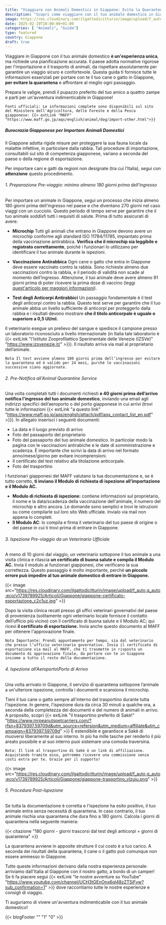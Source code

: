 ```yaml
---
title: "Viaggiare con Animali Domestici in Giappone: Evita la Quarantena con le Normative, Trasporti e Sistemazioni Pet-Friendly"
description: "Scopri come viaggiare con il tuo animale domestico in Giappone evitando la quarantena. Leggi la nostra guida completa su normative, trasporti pet-friendly e sistemazioni che accolgono animali."
image: https://res.cloudinary.com/ilgattodicitturin/image/upload/f_auto,q_auto:eco/v1739789765/Articoli/Giappone/giappone-quarantena_mau6pb.jpg
date: 2025-02-10T10:00:00+01:00
categories: [ "Animali", "Guida"]
type: featured
country: Giappone
draft: true
---
```


Viaggiare in Giappone con il tuo animale domestico **è un'esperienza unica**, ma richiede una pianificazione accurata. Il paese adotta normative rigorose per l'importazione e il trasporto di animali, da rispettare assolutamente per garantire un viaggio sicuro e confortevole. 
Questa guida ti fornisce tutte le informazioni essenziali per portare con te il tuo cane o gatto in Giappone, **per evitare la quarantena** e affrontare al meglio ogni passaggio. 

Prepara le valigie, prendi il pupazzo preferito del tuo amico a quattro zampe e parti per un'avventura indimenticabile in Giappone!

`Fonti ufficiali: Le informazioni complete sono disponibili sul sito del Ministero dell'Agricoltura, delle Foreste e della Pesca giapponese: {{< extLink "MAFF" "https://www.maff.go.jp/aqs/english/animal/dog/import-other.html">}}` 

##### Burocrazia Giapponese per Importare Animali Domestici
Il Giappone adotta rigide misure per proteggere la sua fauna locale da malattie infettive, in particolare dalla rabbia. 
Tali procedure di importazione, consultabili sul sito di competenza giapponese, variano a seconda del paese o della regione di esportazione. 
 
Per importare cani e gatti da regioni non designate (tra cui l’Italia), segui con **attenzione** questo procedimento.

###### 1. Preparazione Pre-viaggio: minimo almeno 180 giorni prima dell’ingresso

Per importare un animale in Giappone, segui un processo che inizia almeno 180 giorni prima dell'ingresso nel paese e che diventano 270 giorni nel caso viaggi con un cucciolo. Questo periodo di tempo serve per garantire che il tuo animale soddisfi tutti i requisiti di salute. Prima di tutto assicurati di avere:

* **Microchip**
Tutti gli animali che entrano in Giappone devono avere un microchip conforme agli standard ISO 11784/11785, impiantato prima della vaccinazione antirabbica. **Verifica che il microchip sia leggibile e registrato correttamente**, poiché i funzionari lo utilizzano per identificare il tuo animale durante le ispezioni.

* **Vaccinazione Antirabbica**
Ogni cane o gatto che entra in Giappone deve essere vaccinato contro la rabbia. Sono richieste almeno due vaccinazioni contro la rabbia, e il periodo di validità non scade al momento dell’ingresso. Attenzione, il tuo animale deve avere almeno 91 giorni prima di poter ricevere la prima dose di vaccino (leggi [quest'articolo per maggiori informazioni](/blog/viaggiare-con-cane-e-gatto-tutto-quello-che-devi-sapere.md)).

* **Test degli Anticorpi Antirabbici**
Un passaggio fondamentale è il test degli anticorpi contro la rabbia. Questo test serve per garantire che il tuo animale abbia un livello sufficiente di anticorpi per proteggerlo dalla rabbia e i risultati devono mostrare **che il titolo anticorpale è uguale o superiore a 0,5 UI/ml.**

Il veterinario esegue un prelievo del sangue e spedisce il campione presso un laboratorio riconosciuto a livello internazionale (in Italia tale laboratorio è {{< extLink "l'Istituto Zooprofilattico Sperimentale delle Venezie (IZSVe)" "https://www.izsvenezie.it/" >}}). Il risultato arriva via mail al proprietario dell’animale. 

`Nota Il test avviene almeno 180 giorni prima dell’ingresso per evitare la quarantena ed è valido per 24 mesi, purché le vaccinazioni successive siano aggiornate.`

###### 2. Pre-Notifica all'Animal Quarantine Service

Una volta completati tutti i documenti richiesti **e 40 giorni prima dell’arrivo notifica l'ingresso del tuo animale domestico**, inviando una email agli indirizzi specifici dell’aeroporto o del porto giapponese in cui arrivi (trovi tutte le informazioni {{< extLink "a questo link" "https://www.maff.go.jp/aqs/english/attach/pdf/aqs_contact_list_en.pdf" >}}).
In allegato inserisci i seguenti documenti:

* La data e il luogo previsto di arrivo
* Foto del passaporto del proprietario
* Foto del passaporto del tuo animale domestico. In particolar modo la pagina con le vaccinazioni antirabiche e le date di somministrazione e scadenza. È importante che scrivi la data di arrivo nel formato anno/mese/giorno per evitare incomprensioni.
* Il certificato del test relativo alla titolazione anticorpale.
* Foto del trasportino

I funzionari giapponesi del MAFF valutano la tua documentazione e, se è tutto corretto, **ti inviano il Modulo di richiesta di ispezione all’importazione e il Modulo AC.** 

- **Modulo di richiesta di ispezione:** contiene informazioni sul proprietario, il nome e la data/scadenza della vaccinazione dell'animale, il numero del microchip e altro ancora. Le domande sono semplici e trovi le istruzioni su come compilarle sul loro sito Web ufficiale. Invialo via mail non appena lo completi. 
- **Il Modulo AC**: lo compila e firma il veterinario del tuo paese di origine o del paese in cui ti trovi prima di entrare in Giappone.

###### 3. Ispezione Pre-viaggio da un Veterinario Ufficiale

A meno di 10 giorni dal viaggio, un veterinario sottopone il tuo animale a una visita clinica e rilascia **un certificato di buona salute e compila il Modulo AC.**
Invia il modulo ai funzionari giapponesi, che verificano la sua correttezza. Questo passaggio è molto importante, perché **un piccolo errore può impedire al tuo animale domestico di entrare in Giappone.**

{{< image src="https://res.cloudinary.com/ilgattodicitturin/image/upload/f_auto,q_auto:eco/v1739789925/Articoli/Giappone/giappone-certificato-esportazione_c2c1uz.jpg" >}}

Dopo la visita clinica recati presso gli uffici veterinari governativi del paese di provenienza (solitamente ogni veterinario locale fornisce il contatto dell’ufficio più vicino) con il certificato di buona salute e il Modulo AC; qui ricevi **il certificato di esportazione.** Invia anche questo documento al MAFF per ottenere l'approvazione finale.

`Nota Importante: Prendi appuntamento per tempo, sia dal veterinario che presso l’ufficio veterinario governativo.
Invia il certificato di esportazione via mail al MAFF, che ti trasmette in risposta un documento di approvazione finale, da portare con te in Giappone insieme a tutto il resto della documentazione.`

###### 4. Ispezione all’Aeroporto\Porto di Arrivo

Una volta arrivato in Giappone, il servizio di quarantena sottopone l’animale a un'ulteriore ispezione, controlla i documenti e scansiona il microchip.  

Tieni il tuo cane o gatto sempre all'interno del trasportino durante tutta l'ispezione. In genere, l'ispezione dura da circa 30 minuti a qualche ora, a seconda della completezza dei documenti e del numero di animali in arrivo.
A proposito, scopri {{< extLink "il trasportino preferito di Sakè!" "https://www.mrpeanutspetcarriers.com/?rfsn=8379397.59709d&utm_source=refersion&utm_medium=affiliate&utm_campaign=8379397.59709d" >}} È estendibile e garantisce a Sakè di muoversi liberamente al suo interno. In più ha mille tasche per renderlo il più areato possibile e al suo interno puoi sistemare una comoda traversina. 

`Nota: Il link al trasportino di Sakè è un link di affiliazione. Acquistando tramite esso, potremmo ricevere una commissione senza costi extra per te. Grazie per il supporto!`

{{< image src="https://res.cloudinary.com/ilgattodicitturin/image/upload/f_auto,q_auto:eco/v1739789925/Articoli/Giappone/giappone-trasportino_vlzuiu.png" >}}

###### 5. Procedura Post-Ispezione

Se tutta la documentazione è corretta e l'ispezione ha esito positivo, il tuo animale entra senza necessità di quarantena. In caso contrario, il tuo animale rischia una quarantena che dura fino a 180 giorni. Calcola i giorni di quarantena nella seguente maniera:

{{< citazione "180 giorni - giorni trascorsi dal test degli anticorpi = giorni di quarantena" >}}

La quarantena avviene in apposite strutture il cui costo è a tuo carico. A seconda dei risultati della quarantena, il cane o il gatto può comunque non essere ammesso in Giappone.

<!-- 
##### Trasporti Pet-Friendly in Giappone

Il Giappone offre un sistema di trasporti pubblico molto efficiente, ma non tutti i mezzi sono adatti a viaggiare con animali domestici. Ecco come affrontare i vari mezzi di trasporto:

* **Animali di Piccola Taglia:** i cani e i gatti di piccola taglia viaggiano se tenuti all’interno di un trasportino o una borsa apposita.
* **Biglietto per Animali:** oltre al tuo biglietto, in alcuni casi acquisti un biglietto separato per il tuo animale domestico.
* **Carrozze Designate:** alcuni treni hanno carrozze speciali dove gli animali sono ammessi. Verifica le compagnie ferroviarie per dettagli aggiuntivi.

##### Sistemazioni Pet-Friendly in Giappone

Trovare un alloggio pet-friendly in Giappone non è semplice e richiede un po' di ricerca. Alcuni hotel offrono camere specifiche per chi viaggia con animali, mentre altri hanno aree comuni dove gli animali sono ammessi.
Cerca anche case vacanza o appartamenti che permettono di portare con sé gli animali, usando piattaforme come Airbnb. Conferma sempre in anticipo per evitare sorprese.

##### Consigli Essenziali per la Valigia del Tuo Animale Domestico
Quando prepari la valigia per il tuo animale domestico, porta tutto il necessario per garantirgli un viaggio comodo e sicuro:
* Ciotole per Cibo e Acqua: Includile sempre, anche quelle pieghevoli per risparmiare spazio. Queste non mancano mai nei nostri viaggi!
* Guinzaglio e Collare/Imbracatura: Sono essenziali per il controllo del tuo animale durante le passeggiate. Ecco la pettorina che usiamo con Sakè!
* Medicinali e Cibo: Se il tuo animale ha bisogno di medicinali o di una dieta particolare, porta abbastanza scorte per tutta la durata del viaggio. Verifica in anticipo con le autorità giapponesi che tutti i farmaci o gli integratori che porti siano ammessi nel paese.

##### Etichetta e Comportamento in Giappone: Come Comportarsi in Pubblico con il Tuo Animale
In Giappone è essenziale rispettare le usanze locali e l'etichetta riguardo gli animali domestici. Ecco alcuni consigli:
* Tieni il Tuo Animale al Guinzaglio: In tutti gli spazi pubblici è obbligatorio tenere il tuo animale al guinzaglio.
* Raccogli gli Escrementi: Porta sempre con te sacchetti per raccogliere i bisogni del tuo animale, ma sappi che in Giappone le aree per lo smaltimento dei rifiuti sono per lo più inesistenti e devi attrezzarti al meglio in merito, portando i rifiuti in hotel/casa. 
* Ristoranti: Ad oggi non sono molti i locali che permettono di pranzare o cenare in compagnia del proprio animale domestico. Informati bene in anticipo per evitare spiacevoli sorprese. 
* Rispetta i siti culturali: molti siti culturali in Giappone, come templi e santuari, hanno regole severe riguardo agli animali domestici. Verifica in anticipo per assicurarti che il tuo animale domestico sia ammesso e per scoprire eventuali regole o restrizioni aggiuntive.
-->

Tutte queste informazioni derivano dalla nostra esperienza personale: arriviamo dall'Italia al Giappone con il nostro gatto, a bordo di un camper! 
Se ti fa piacere segui {{< extLink "le nostre avventure su YouTube" "https://www.youtube.com/channel/UCH3tGEnOnx6ql48zZTSiFvw?sub_confirmation=1" >}} dove raccontiamo tutte le nostre esperienze e consigli di viaggio. 

Ti auguriamo di vivere un'avventura indimenticabile con il tuo animale domestico!

{{< blogFooter "" "1" "0" >}}